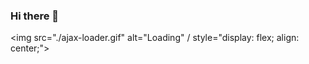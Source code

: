 ### Hi there 👋

 <img src="./ajax-loader.gif" alt="Loading" / style="display: flex; align: center;">

